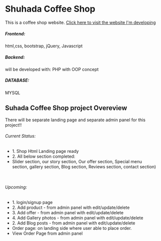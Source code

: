 # Shuhada Coffee Shop
This is a coffee shop website. <a href="https://suhada606.github.io/shuhada-shop/" target="_blank">Click here to visit the website I'm developing </a><br>

<h5>Frontend: </h5> html,css, bootstrap, jQuery, Javascript <br>
<h5>Backend: </h5> will be developed with: PHP with OOP concept <br>
<h5>DATABASE:</h5> MYSQL <br>

<h2>Suhada Coffee Shop project Overeview</h2>
There will be separate landing page and separate admin panel for this project!! 

<h6>Current Status: </h6>
<ul>
  <li>1. Shop Html Landing page ready</li>
  <li>2. All below section completed:</li>
  <li>Slider section, our story  section, Our offer section, Special menu section, gallery section, Blog section, Reviews section, contact section) </li>
</ul> <br>

<h6>Upcoming:  </h6>
<ul>
  <li>1. login/signup page</li>
  <li>2. Add product - from admin panel with edit/update/delete</li>
  <li>3. Add offer - from admin panel with edit/update/delete</li>
  <li>4. Add Gallery photos - from admin panel with edit/update/delete</li>
  <li>2. Add Blog posts - from admin panel with edit/update/delete</li>
  
  <li>Order page: on landing side where user able to place order.  </li>
  <li>View Order Page from admin panel  </li>
</ul> <br>
